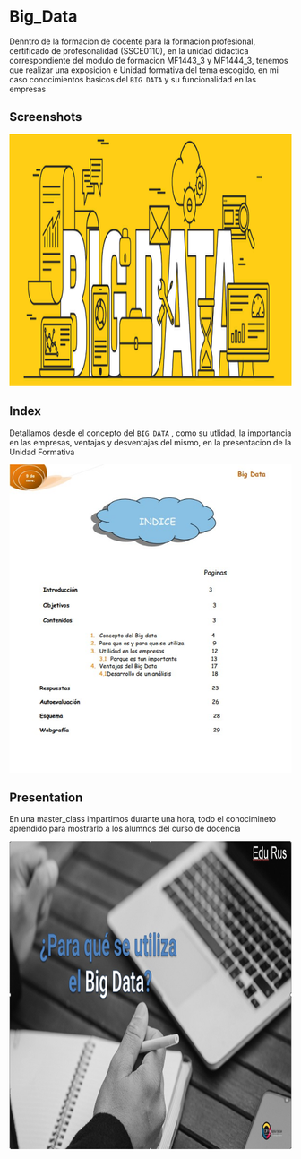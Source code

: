 # Big_Data
Denntro de la formacion de docente para la formacion profesional, certificado de profesonalidad (SSCE0110), en la unidad didactica correspondiente del modulo de
formacion MF1443_3 y MF1444_3, tenemos que realizar una exposicion e Unidad formativa del tema escogido, en mi caso conocimientos basicos del `BIG DATA`
y su funcionalidad en las empresas

## Screenshots
 <img src="Images/Portada.jpg" width="600" height="450">

## Index
Detallamos desde el concepto del `BIG DATA` , como su utlidad, la importancia en las empresas, ventajas y desventajas del mismo, en la presentacion de la Unidad Formativa

 <img src="Images/Indice.jpg" width="600" height="550">

 ## Presentation
 En una master_class impartimos durante una hora, todo el conocimineto aprendido para mostrarlo a los alumnos  del curso de docencia

  <img src="Images/Presentacion.jpg" width="600" height="550">
